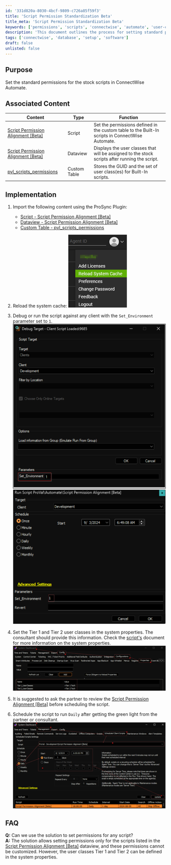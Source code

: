```yaml
---
id: '331d820a-8030-4bcf-9809-c726a85f59f3'
title: 'Script Permission Standardization Beta'
title_meta: 'Script Permission Standardization Beta'
keywords: ['permissions', 'scripts', 'connectwise', 'automate', 'user-classes']
description: 'This document outlines the process for setting standard permissions to stock scripts in ConnectWise Automate, including associated content, implementation steps, and FAQs related to script permission alignment.'
tags: ['connectwise', 'database', 'setup', 'software']
draft: false
unlisted: false
---
```


## Purpose

Set the standard permissions for the stock scripts in ConnectWise Automate.

## Associated Content

| Content                                                                                   | Type        | Function                                                                                               |
|-------------------------------------------------------------------------------------------|-------------|--------------------------------------------------------------------------------------------------------|
| [Script Permission Alignment [Beta]](https://proval.itglue.com/DOC-5078775-16760857)    | Script      | Set the permissions defined in the custom table to the Built-In scripts in ConnectWise Automate.      |
| [Script Permission Alignment [Beta]](https://proval.itglue.com/DOC-5078775-16760859)    | Dataview    | Displays the user classes that will be assigned to the stock scripts after running the script.        |
| [pvl_scripts_permissions](<../cwa/tables/pvl_scripts_permissions.md>)                   | Custom Table| Stores the GUID and the set of user class(es) for Built-In scripts.                                   |

## Implementation

1. Import the following content using the ProSync Plugin:
   - [Script - Script Permission Alignment [Beta]](https://proval.itglue.com/DOC-5078775-16760857)
   - [Dataview - Script Permission Alignment [Beta]](https://proval.itglue.com/DOC-5078775-16760859)
   - [Custom Table - pvl_scripts_permissions](<../cwa/tables/pvl_scripts_permissions.md>)

2. Reload the system cache:
   ![Reload Cache](../../static/img/Script-Permission-Standardization-Beta/image_1.png)

3. Debug or run the script against any client with the `Set_Environment` parameter set to `1`.  
   ![Debug/Run Script](../../static/img/Script-Permission-Standardization-Beta/image_2.png)  
   ![Debug/Run Script](../../static/img/Script-Permission-Standardization-Beta/image_3.png)

4. Set the Tier 1 and Tier 2 user classes in the system properties. The consultant should provide this information. Check the [script's](https://proval.itglue.com/5078775/docs/16760857) document for more information on the system properties.  
   ![Set User Classes](../../static/img/Script-Permission-Standardization-Beta/image_4.png)

5. It is suggested to ask the partner to review the [Script Permission Alignment [Beta]](https://proval.itglue.com/DOC-5078775-16760859) before scheduling the script.

6. Schedule the script to run `Daily` after getting the green light from the partner or consultant.  
   ![Schedule Script](../../static/img/Script-Permission-Standardization-Beta/image_5.png)

## FAQ

**Q:** Can we use the solution to set permissions for any script?  
**A:** The solution allows setting permissions only for the scripts listed in the [Script Permission Alignment [Beta]](https://proval.itglue.com/DOC-5078775-16760859) dataview, and these permissions cannot be customized. However, the user classes Tier 1 and Tier 2 can be defined in the system properties.



